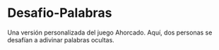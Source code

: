 # Desafio-Palabras
Una versión personalizada del juego Ahorcado. Aquí, dos personas se desafían a adivinar palabras ocultas.
